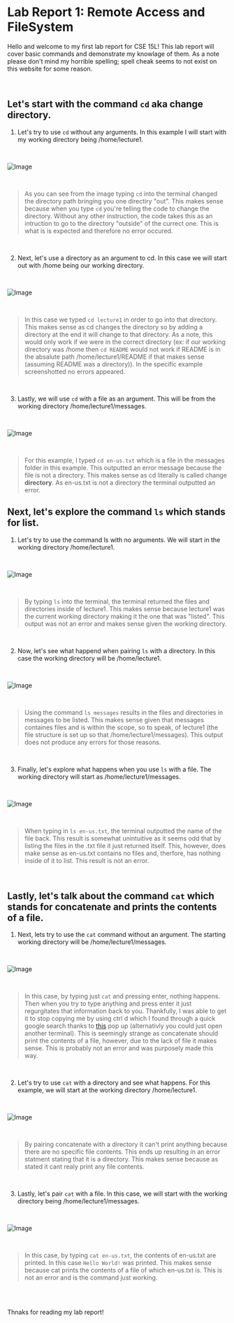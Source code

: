 # **Lab Report 1: Remote Access and FileSystem**

Hello and welcome to my first lab report for CSE 15L! This lab report will cover basic commands and demonstrate my knowlage of them. 
As a note please don't mind my horrible spelling; spell cheak seems to not exist on this website for some reason.

<br>  

## Let's start with the command `cd` aka change directory.
1. Let's try to use `cd` without any arguments. In this example I will start with my working directory being /home/lecture1.
   
<br> 

![Image](cd1.png)

<br>

> As you can see from the image typing `cd` into the terminal changed the directory path bringing you one directiry "out". This makes
sense because when you type `cd` you're telling the code to change the directory. Without any other instruction, the code takes this as an
intruction to go to the directory "outside" of the currect one. This is what is is expected and therefore no error occured.

<br>  

2. Next, let's use a directory as an argument to cd. In this case we will start out with /home being our working directory.

<br>

![Image](cd2.png)

<br>

> In this case we typed `cd lecture1` in order to go into that directory. This makes sense as cd changes the directory so by adding a directory at the end
it will change to that directory. As a note, this would only work if we were in the correct directory (ex: if our working directory was /home then `cd README`
would not work if README is in the absalute path /home/lecture1/README if that makes sense (assuming README was a directory)). In the specific example screenshotted
no errors appeared.

<br>

3. Lastly, we will use `cd` with a file as an argument. This will be from the working directory /home/lecture1/messages.

<br>  

![Image](cd3.png)

<br>  

> For this example, I typed `cd en-us.txt` which is a file in the messages folder in this example. This outputted an error message because the file is not a directory.
This makes sense as cd literally is called change **directory**. As en-us.txt is not a directory the terminal outputted an error.

## Next, let's explore the command `ls` which stands for list.
1. Let's try to use the command ls with no arguments. We will start in the working directory /home/lecture1.

<br>

![Image](ls1.png)

<br>

> By typing `ls` into the terminal, the terminal returned the files and directories inside of lecture1. This makes sense because lecture1 was the current working
directory making it the one that was "listed". This output was not an error and makes sense given the working directory. 

<br>

2. Now, let's see what happend when pairing `ls` with a directory. In this case the working directory will be /home/lecture1.

<br>

![Image](ls2.png)

<br>

> Using the command `ls messages` results in the files and directories in messages to be listed. This makes sense given that messages containes files and 
is within the scope, so to speak, of lecture1 (the file structure is set up so that /home/lecture1/messages). This output does not produce any errors for those reasons. 

<br>

3. Finally, let's explore what happens when you use `ls` with a file. The working directory will start as /home/lecture1/messages.

<br>

![Image](ls3.png)

<br>

> When typing in `ls en-us.txt`, the terminal outputted the name of the file back. This result is somewhat unintuitive as it seems odd that by listing the files in
the .txt file it just returned itself. This, however, does make sense as en-us.txt contains no files and, therfore, has nothing inside of it to list. This result is not
an error. 

<br>

## Lastly, let's talk about the command `cat` which stands for concatenate and prints the contents of a file.
1. Next, lets try to use the `cat` command without an argument. The starting working directory will be /home/lecture1/messages.

<br>

![Image](cat1.png)

<br>

> In this case, by typing just `cat` and pressing enter, nothing happens. Then when you try to type anything and press enter it just regurgitates that
information back to you. Thankfully, I was able to get it to stop copying me by using ctrl d which I found through a quick google search thanks to [this](https://www.google.com/search?q=how+to+stop+cat+in+terminal+from+command+line&oq=how+to+stop+cat+in+terminal+from+co&gs_lcrp=EgZjaHJvbWUqBwgBECEYoAEyBggAEEUYOTIHCAEQIRigATIHCAIQIRigATIHCAMQIRigATIHCAQQIRigATIHCAUQIRirAjIHCAYQIRirAjIHCAcQIRifBdIBCTIwMzE3ajBqOagCALACAA&sourceid=chrome&ie=UTF-8)
pop up (alternativly you could just open another terminal). This is seemingly strange as concatenate should print the contents of a file, however, due to the lack of
file it makes sense. This is probably not an error and was purposely made this way.

<br>

2. Let's try to use `cat` with a directory and see what happens. For this example, we will start at the working directory /home/lecture1.
   
<br>

![Image](cat2.png)

<br>

> By pairing concatenate with a directory it can't print anything because there are no specific file contents. This ends up resulting in an error statment
stating that it is a directory. This makes sense because as stated it cant realy print any file contents.

<br>  

3. Lastly, let's pair `cat` with a file. In this case, we will start with the working directory being /home/lecture1/messages.
   
<br>

![Image](cat3.png)

<br>

> In this case, by typing `cat en-us.txt`, the contents of en-us.txt are printed. In this case `Hello World!` was printed. This makes sense because cat prints the
contents of a file of which en-us.txt is. This is not an error and is the command just working. 

<br>

<br>

Thnaks for reading my lab report!
